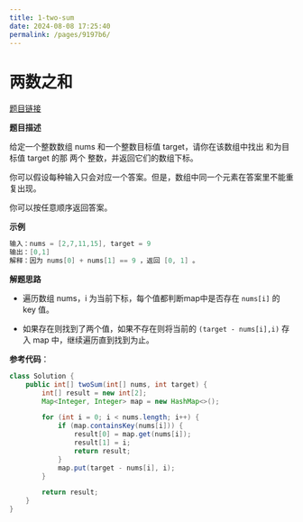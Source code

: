 ```yaml
---
title: 1-two-sum
date: 2024-08-08 17:25:40
permalink: /pages/9197b6/
---
```

# 两数之和

[题目链接](https://leetcode.cn/problems/two-sum/)

**题目描述**

给定一个整数数组 nums 和一个整数目标值 target，请你在该数组中找出 和为目标值 target  的那 两个 整数，并返回它们的数组下标。

你可以假设每种输入只会对应一个答案。但是，数组中同一个元素在答案里不能重复出现。

你可以按任意顺序返回答案。

**示例**

```java
输入：nums = [2,7,11,15], target = 9
输出：[0,1]
解释：因为 nums[0] + nums[1] == 9 ，返回 [0, 1] 。
```

**解题思路**

- 遍历数组 nums，i 为当前下标，每个值都判断map中是否存在 `nums[i]` 的 key 值。

- 如果存在则找到了两个值，如果不存在则将当前的 `(target - nums[i],i)` 存入 map 中，继续遍历直到找到为止。

**参考代码**：

```java
class Solution {
    public int[] twoSum(int[] nums, int target) {
        int[] result = new int[2];
        Map<Integer, Integer> map = new HashMap<>();

        for (int i = 0; i < nums.length; i++) {
            if (map.containsKey(nums[i])) {
                result[0] = map.get(nums[i]);
                result[1] = i;
                return result;
            }
            map.put(target - nums[i], i);
        }

        return result;
    }
}
```


